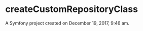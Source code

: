 createCustomRepositoryClass
===========================

A Symfony project created on December 19, 2017, 9:46 am.
